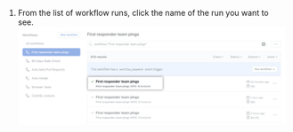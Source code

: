 1. From the list of workflow runs, click the name of the run you want to see. ![Name der Workflow-Ausführung](/assets/images/help/repository/run-name.png)
